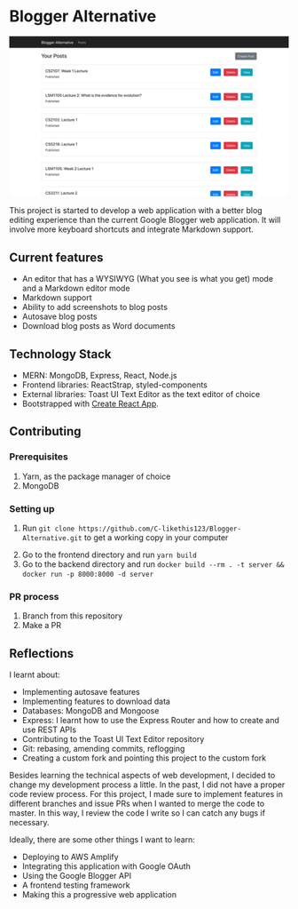 # Blogger Alternative

![UI Screenshot of Blogger Alternative](ui.png)

This project is started to develop a web application with a better blog editing experience than the current Google Blogger web application. It will involve more keyboard shortcuts and integrate Markdown support.

## Current features

- An editor that has a WYSIWYG (What you see is what you get) mode and a Markdown editor mode
- Markdown support
- Ability to add screenshots to blog posts
- Autosave blog posts
- Download blog posts as Word documents

## Technology Stack

* MERN: MongoDB, Express, React, Node.js
* Frontend libraries: ReactStrap, styled-components
* External libraries: Toast UI Text Editor as the text editor of choice
* Bootstrapped with [Create React App](https://github.com/facebook/create-react-app).

## Contributing

### Prerequisites

1. Yarn, as the package manager of choice
2. MongoDB

### Setting up

1. Run `git clone https://github.com/C-likethis123/Blogger-Alternative.git` to get a working copy in your computer
<!-- 2. Go to the frontend directory and run `docker build --rm . -t frontend && docker run -p 3000:3000 -d frontend` -->
2. Go to the frontend directory and run `yarn build`
3. Go to the backend directory and run `docker build --rm . -t server && docker run -p 8000:8000 -d server`

### PR process

1. Branch from this repository
2. Make a PR

## Reflections

I learnt about:

- Implementing autosave features
- Implementing features to download data
- Databases: MongoDB and Mongoose
- Express: I learnt how to use the Express Router and how to create and use REST APIs
- Contributing to the Toast UI Text Editor repository
- Git: rebasing, amending commits, reflogging
- Creating a custom fork and pointing this project to the custom fork

Besides learning the technical aspects of web development, I decided to change my development process a little. In the past, I did not have a proper code review process. For this project, I made sure to implement features in different branches and issue PRs when I wanted to merge the code to master. In this way, I review the code I write so I can catch any bugs if necessary.

Ideally, there are some other things I want to learn:

- Deploying to AWS Amplify
- Integrating this application with Google OAuth
- Using the Google Blogger API
- A frontend testing framework
- Making this a progressive web application
